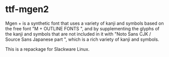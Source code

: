 # ttf-mgen2

Mgen + is a synthetic font that uses a variety of kanji and symbols based on the free font "M + OUTLINE FONTS ",
and by supplementing the glyphs of the kanji and symbols that are not included in it with
"Noto Sans CJK / Source Sans Japanese part ", which is a rich variety of kanji and symbols.

This is a repackage for Slackware Linux.
